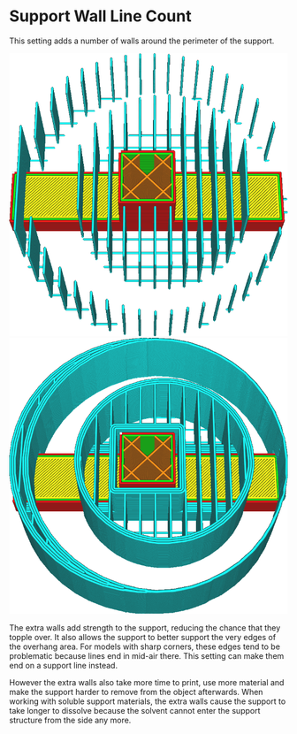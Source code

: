 Support Wall Line Count
====
This setting adds a number of walls around the perimeter of the support.

![No extra walls](../images/support_wall_count_0.png)
![3 extra walls](../images/support_wall_count_3.png)

The extra walls add strength to the support, reducing the chance that they topple over. It also allows the support to better support the very edges of the overhang area. For models with sharp corners, these edges tend to be problematic because lines end in mid-air there. This setting can make them end on a support line instead.

However the extra walls also take more time to print, use more material and make the support harder to remove from the object afterwards. When working with soluble support materials, the extra walls cause the support to take longer to dissolve because the solvent cannot enter the support structure from the side any more.